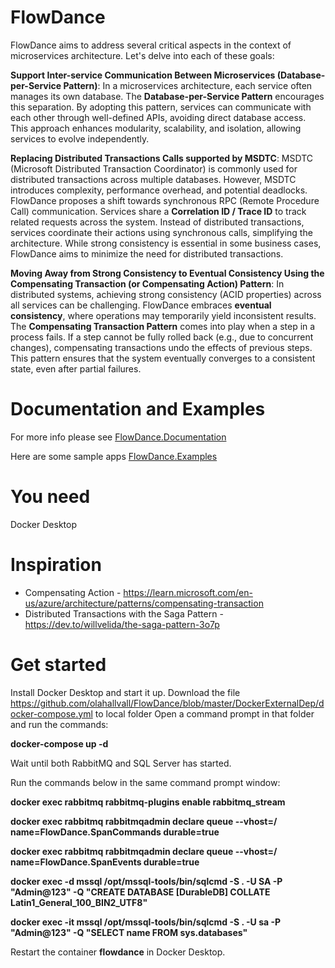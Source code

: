 # FlowDance
FlowDance aims to address several critical aspects in the context of microservices architecture. Let's delve into each of these goals:

**Support Inter-service Communication Between Microservices (Database-per-Service Pattern)**:
    In a microservices architecture, each service often manages its own database. The **Database-per-Service Pattern** encourages this separation.
    By adopting this pattern, services can communicate with each other through well-defined APIs, avoiding direct database access.
    This approach enhances modularity, scalability, and isolation, allowing services to evolve independently.

**Replacing Distributed Transactions Calls supported by MSDTC**:
    MSDTC (Microsoft Distributed Transaction Coordinator) is commonly used for distributed transactions across multiple databases.
    However, MSDTC introduces complexity, performance overhead, and potential deadlocks.
    FlowDance proposes a shift towards synchronous RPC (Remote Procedure Call) communication.
    Services share a **Correlation ID / Trace ID** to track related requests across the system.
    Instead of distributed transactions, services coordinate their actions using synchronous calls, simplifying the architecture.
    While strong consistency is essential in some business cases, FlowDance aims to minimize the need for distributed transactions.

**Moving Away from Strong Consistency to Eventual Consistency Using the Compensating Transaction (or Compensating Action) Pattern**:
    In distributed systems, achieving strong consistency (ACID properties) across all services can be challenging.
    FlowDance embraces **eventual consistency**, where operations may temporarily yield inconsistent results.
    The **Compensating Transaction Pattern** comes into play when a step in a process fails.
    If a step cannot be fully rolled back (e.g., due to concurrent changes), compensating transactions undo the effects of previous steps.
    This pattern ensures that the system eventually converges to a consistent state, even after partial failures.

 # Documentation and Examples

For more info please see [FlowDance.Documentation](https://olahallvall.github.io/FlowDance.Documentation/)

Here are some sample apps [FlowDance.Examples](https://github.com/olahallvall/FlowDance.Examples)

# You need
Docker Desktop

# Inspiration
- Compensating Action - https://learn.microsoft.com/en-us/azure/architecture/patterns/compensating-transaction
- Distributed Transactions with the Saga Pattern - https://dev.to/willvelida/the-saga-pattern-3o7p

# Get started
Install Docker Desktop and start it up.
Download the file https://github.com/olahallvall/FlowDance/blob/master/DockerExternalDep/docker-compose.yml to local folder
Open a command prompt in that folder and run the commands: 
 
**docker-compose up -d**

Wait until both RabbitMQ and SQL Server has started.

Run the commands below in the same command prompt window: 

**docker exec rabbitmq rabbitmq-plugins enable rabbitmq_stream**

**docker exec rabbitmq rabbitmqadmin declare queue --vhost=/ name=FlowDance.SpanCommands durable=true**

**docker exec rabbitmq rabbitmqadmin declare queue --vhost=/ name=FlowDance.SpanEvents durable=true**
 
**docker exec -d mssql /opt/mssql-tools/bin/sqlcmd -S . -U SA -P "Admin@123" -Q "CREATE DATABASE [DurableDB] COLLATE Latin1_General_100_BIN2_UTF8"**

**docker exec -it mssql /opt/mssql-tools/bin/sqlcmd -S . -U sa -P "Admin@123" -Q "SELECT name FROM sys.databases"**
 
Restart the container **flowdance** in Docker Desktop. 

